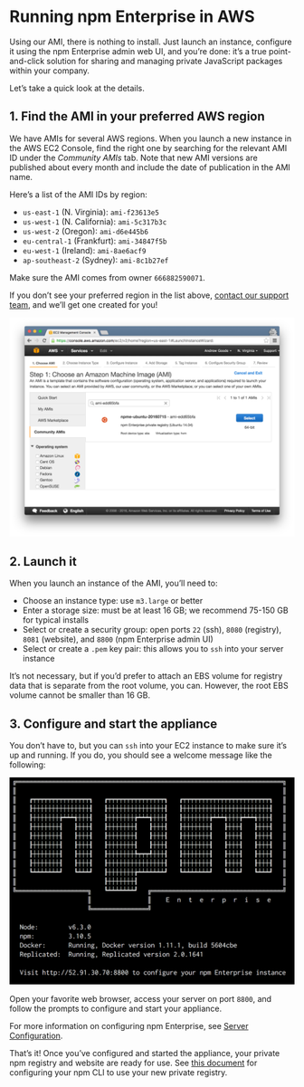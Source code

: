 # Running npm Enterprise in AWS

Using our AMI, there is nothing to install. Just launch an instance, configure it using the npm Enterprise admin web UI, and you’re done: it’s a true point-and-click solution for sharing and managing private JavaScript packages within your company.

Let’s take a quick look at the details.

## 1. Find the AMI in your preferred AWS region

We have AMIs for several AWS regions. When you launch a new instance in the AWS EC2 Console, find the right one by searching for the relevant AMI ID under the _Community AMIs_ tab. Note that new AMI versions are published about every month and include the date of publication in the AMI name.

Here’s a list of the AMI IDs by region:

* `us-east-1` (N. Virginia): `ami-f23613e5`
* `us-west-1` (N. California): `ami-5c317b3c`
* `us-west-2` (Oregon): `ami-d6e445b6`
* `eu-central-1` (Frankfurt): `ami-34847f5b`
* `eu-west-1` (Ireland): `ami-8ae6acf9`
* `ap-southeast-2` (Sydney): `ami-8c1b27ef`

Make sure the AMI comes from owner `666882590071`.

If you don’t see your preferred region in the list above, [contact our support team](https://www.npmjs.com/support), and we’ll get one created for you!

  ![Search in Community AMIs](/gitbook/images/ami-search.png)

## 2. Launch it

When you launch an instance of the AMI, you’ll need to:

* Choose an instance type: use `m3.large` or better
* Enter a storage size: must be at least 16 GB; we recommend 75-150 GB for typical installs
* Select or create a security group: open ports `22` (ssh), `8080` (registry), `8081` (website), and `8800` (npm Enterprise admin UI)
* Select or create a `.pem` key pair: this allows you to `ssh` into your server instance

It’s not necessary, but if you’d prefer to attach an EBS volume for registry data that is separate from the root volume, you can. However, the root EBS volume cannot be smaller than 16 GB.

## 3. Configure and start the appliance

You don’t have to, but you can `ssh` into your EC2 instance to make sure it’s up and running. If you do, you should see a welcome message like the following:

![Terminal welcome message](/gitbook/images/ami-terminal.png)

Open your favorite web browser, access your server on port `8800`, and follow the prompts to configure and start your appliance.

For more information on configuring npm Enterprise, see [Server Configuration](/up-and-running/customization.html).

That’s it! Once you’ve configured and started the appliance, your private npm registry and website are ready for use. See [this document](/cli/configuration.html) for configuring your npm CLI to use your new private registry.
